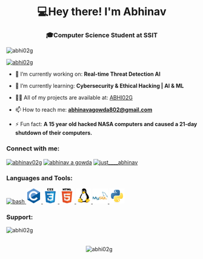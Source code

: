 <h1 align="center">💻Hey there! I'm Abhinav</h1>
<h3 align="center">🎓Computer Science Student at SSIT</h3>

<p align="left"> <img src="https://komarev.com/ghpvc/?username=abhi02g&label=Profile%20views&color=0e75b6&style=flat" alt="abhi02g" /> </p>

<p align="left"> <a href="https://github.com/ryo-ma/github-profile-trophy"><img src="https://github-profile-trophy.vercel.app/?username=abhi02g" alt="abhi02g" /></a> </p>

- 🔭 I’m currently working on: **Real-time Threat Detection AI**

- 🌱 I’m currently learning: **Cybersecurity & Ethical Hacking | AI & ML**

- 👨‍💻 All of my projects are available at: [ABHI02G](ABHI02G)

- 📫 How to reach me: **abhinavagowda802@gmail.com**

- ⚡ Fun fact: **A 15 year old hacked NASA computers and caused a 21-day shutdown of their computers.**

<h3 align="left">Connect with me:</h3>
<p align="left">
<a href="https://twitter.com/abhinav02g" target="blank"><img align="center" src="https://raw.githubusercontent.com/rahuldkjain/github-profile-readme-generator/master/src/images/icons/Social/twitter.svg" alt="abhinav02g" height="30" width="40" /></a>
<a href="https://linkedin.com/in/abhinav a gowda" target="blank"><img align="center" src="https://raw.githubusercontent.com/rahuldkjain/github-profile-readme-generator/master/src/images/icons/Social/linked-in-alt.svg" alt="abhinav a gowda" height="30" width="40" /></a>
<a href="https://instagram.com/just____abhinav" target="blank"><img align="center" src="https://raw.githubusercontent.com/rahuldkjain/github-profile-readme-generator/master/src/images/icons/Social/instagram.svg" alt="just____abhinav" height="30" width="40" /></a>
</p>

<h3 align="left">Languages and Tools:</h3>
<p align="left"> <a href="https://www.gnu.org/software/bash/" target="_blank" rel="noreferrer"> <img src="https://www.vectorlogo.zone/logos/gnu_bash/gnu_bash-icon.svg" alt="bash" width="40" height="40"/> </a> <a href="https://www.cprogramming.com/" target="_blank" rel="noreferrer"> <img src="https://raw.githubusercontent.com/devicons/devicon/master/icons/c/c-original.svg" alt="c" width="40" height="40"/> </a> <a href="https://www.w3schools.com/css/" target="_blank" rel="noreferrer"> <img src="https://raw.githubusercontent.com/devicons/devicon/master/icons/css3/css3-original-wordmark.svg" alt="css3" width="40" height="40"/> </a> <a href="https://www.w3.org/html/" target="_blank" rel="noreferrer"> <img src="https://raw.githubusercontent.com/devicons/devicon/master/icons/html5/html5-original-wordmark.svg" alt="html5" width="40" height="40"/> </a> <a href="https://www.linux.org/" target="_blank" rel="noreferrer"> <img src="https://raw.githubusercontent.com/devicons/devicon/master/icons/linux/linux-original.svg" alt="linux" width="40" height="40"/> </a> <a href="https://www.mysql.com/" target="_blank" rel="noreferrer"> <img src="https://raw.githubusercontent.com/devicons/devicon/master/icons/mysql/mysql-original-wordmark.svg" alt="mysql" width="40" height="40"/> </a> <a href="https://www.python.org" target="_blank" rel="noreferrer"> <img src="https://raw.githubusercontent.com/devicons/devicon/master/icons/python/python-original.svg" alt="python" width="40" height="40"/> </a> </p>

<h3 align="left">Support:</h3>
<p><a href="https://www.buymeacoffee.com/abhi02g"> <img align="left" src="https://cdn.buymeacoffee.com/buttons/v2/default-yellow.png" height="50" width="210" alt="abhi02g" /></a></p><br><br>

<p><img align="center" src="https://github-readme-stats.vercel.app/api/top-langs?username=abhi02g&show_icons=true&locale=en&layout=compact" alt="abhi02g" /></p>
